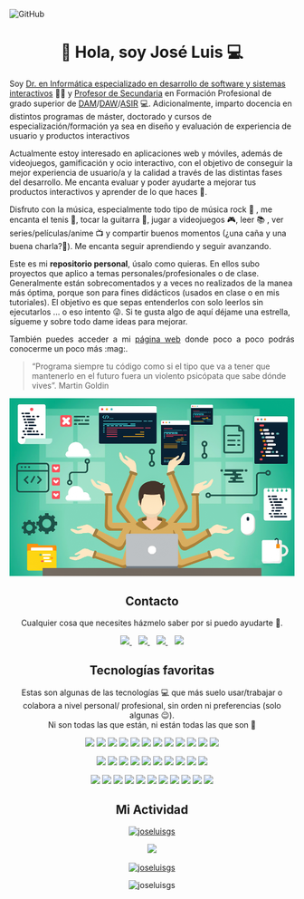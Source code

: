 ![GitHub](https://i.imgur.com/2vft9UB.png)

<h1 align="center">👋 Hola, soy José Luis 💻 </h1>

Soy [Dr. en Informática especializado en desarrollo de software y sistemas interactivos](https://joseluisgs.github.io/info/investigacion/tesis.html) 👨‍🎓 y [Profesor de Secundaria](https://informaticacifpvg.netlify.app/) en Formación Profesional de grado superior de [DAM](https://www.todofp.es/que-como-y-donde-estudiar/que-estudiar/familia/loe/informatica-comunicaciones/des-aplicaciones-multiplataforma.html)/[DAW](https://www.todofp.es/que-como-y-donde-estudiar/que-estudiar/familia/loe/informatica-comunicaciones/des-aplicaciones-web.html)/[ASIR](https://www.todofp.es/que-como-y-donde-estudiar/que-estudiar/familia/loe/informatica-comunicaciones/admin-sist-informaticos-red.html) 💻. Adicionalmente, imparto docencia en distintos programas de máster, doctorado y cursos de especialización/formación ya sea en diseño y evaluación de experiencia de usuario y productos interactivos

Actualmente estoy interesado en aplicaciones web y móviles, además de videojuegos, gamificación y ocio interactivo, con el objetivo de conseguir la mejor experiencia de usuario/a y la calidad a través de las distintas fases del desarrollo. Me encanta evaluar y poder ayudarte a mejorar tus productos interactivos y aprender de lo que haces 🙂.

Disfruto con la música, especialmente todo tipo de música rock :musical_note: , me encanta el tenis 🎾, tocar la guitarra 🎸, jugar a videojuegos 🎮, leer 📚 , ver series/películas/anime 📺 y compartir buenos momentos (¿una caña y una buena charla?🍺). Me encanta seguir aprendiendo y seguir avanzando.

Este es mi **repositorio personal**, úsalo como quieras. En ellos subo proyectos que aplico a temas personales/profesionales o de clase. Generalmente están sobrecomentados y a veces no realizados de la manea más óptima, porque son para fines didácticos (usados en clase o en mis tutoriales). El objetivo es que sepas entenderlos con solo leerlos sin ejecutarlos ... o eso intento :stuck_out_tongue_winking_eye:. Si te gusta algo de aquí déjame una estrella, sígueme y sobre todo dame ideas para mejorar.</p>

<p style='text-align: justify;'>También puedes acceder a mi <a href="https://joseluisgs.github.io/" target="_blank">página web</a> donde poco a poco podrás conocerme un poco más :mag:.

> “Programa siempre tu código como si el tipo que va a tener que mantenerlo en el futuro fuera un violento psicópata que sabe dónde vives”. Martin Goldin

<p align="center">
  <a href="https://joseluisgs.github.io/" target="_blank"><img src="./images/banner.png" 
  width='600px' borderRadius='1rem' boxShadow = '0 5px 18px rgba(0,0,0,0.3)'></a>
</p>

<h2 align="center">Contacto</h2>
<p align="center">
  Cualquier cosa que necesites házmelo saber por si puedo ayudarte 💬.
</p>
<p align="center">
    <a href="https://twitter.com/joseluisgonsan" target="_blank">
        <img src="https://pitlochryfestivaltheatre.com/wp-content/uploads/2020/04/2-27646_twitter-logo-png-transparent-background-logo-twitter-png.png" 
    height="60">
    </a> &nbsp;&nbsp;
    <a href="https://github.com/joseluisgs" target="_blank">
        <img src="https://cdn.iconscout.com/icon/free/png-256/github-153-675523.png" 
    height="60">
    </a> &nbsp;&nbsp;
    <a href="https://www.linkedin.com/in/joseluisgonsan" target="_blank">
        <img src="https://upload.wikimedia.org/wikipedia/commons/thumb/c/ca/LinkedIn_logo_initials.png/768px-LinkedIn_logo_initials.png" 
    height="60">
    </a>  &nbsp;&nbsp;
    <a href="https://joseluisgs.github.io/" target="_blank">
        <img src="https://www.lazaroamor.es/img/develop.png" 
    height="60">
    </a>
</p>

<h2 align="center">Tecnologías favoritas</h2>
<p align="center">
Estas son algunas de las tecnologías 💻 que más suelo usar/trabajar o colabora a nivel personal/ profesional, sin orden ni preferencias (solo algunas 😉). 
  <br>Ni son todas las que están, ni están todas las que son 🤔
</p>

<p align="center">
<img src="https://cdn.iconscout.com/icon/free/png-256/github-153-675523.png" 
  height="45">
  <img src="https://upload.wikimedia.org/wikipedia/commons/thumb/9/99/Unofficial_JavaScript_logo_2.svg/480px-Unofficial_JavaScript_logo_2.svg.png" 
  height="45">
  <img src="https://upload.wikimedia.org/wikipedia/commons/thumb/4/4c/Typescript_logo_2020.svg/1200px-Typescript_logo_2020.svg.png" 
  height="45">
  <img src="https://upload.wikimedia.org/wikipedia/commons/thumb/9/95/Vue.js_Logo_2.svg/1184px-Vue.js_Logo_2.svg.png" 
    height="45">
  <img src="https://pluspng.com/img-png/nodejs-logo-png-node-js-development-296.png" 
  height="45">
  <img src="https://miro.medium.com/max/650/1*zzvdRmHGGXONZpuQ2FeqsQ.png" 
  height="45">
  <img src="https://user-images.githubusercontent.com/674621/71187801-14e60a80-2280-11ea-94c9-e56576f76baf.png" 
  height="45">
   <img src="https://resources.jetbrains.com/storage/products/intellij-idea/img/meta/intellij-idea_logo_300x300.png" 
  height="45">
  <img src="https://www.docker.com/sites/default/files/d8/2019-07/vertical-logo-monochromatic.png" 
  height="45">
  <img src="https://materiageek.com/wp-content/uploads/2020/10/GitKraken-7.4.0-Descargar-gratis.png" 
  height="45">
  <img src="https://upload.wikimedia.org/wikipedia/commons/thumb/6/61/HTML5_logo_and_wordmark.svg/512px-HTML5_logo_and_wordmark.svg.png" 
  height="45">
  <img src="https://upload.wikimedia.org/wikipedia/commons/thumb/d/d5/CSS3_logo_and_wordmark.svg/1200px-CSS3_logo_and_wordmark.svg.png" 
  height="45">
  </p>

  <p align="center">
  <img src="https://39ntbr6g.media.zestyio.com/bulma-logo.d4899f96e1858d7c1e61787a9f72ea96.png" 
  height="45">
   <img src="https://seeklogo.com/images/T/tailwind-css-logo-5AD4175897-seeklogo.com.png" 
  height="45">
  <img src="https://cdn.worldvectorlogo.com/logos/bootstrap-5-1.svg" 
  height="45">
  <img src="https://seeklogo.com/images/J/jest-logo-F9901EBBF7-seeklogo.com.png" 
  height="45">
  <img src="https://pics.freeicons.io/uploads/icons/png/3556671901536211770-512.png" 
  height="45">
  <img src="https://pbs.twimg.com/profile_images/1376544345080401922/-xDfgN_X_400x400.jpg" 
  height="45">
  <img src="https://image.flaticon.com/icons/png/512/873/873120.png" 
  height="45">
  <img src="https://cdn.worldvectorlogo.com/logos/netlify.svg" 
  height="45">
  <img src="http://assets.stickpng.com/thumbs/5847f40ecef1014c0b5e488a.png" 
  height="45">
  <img src="https://cdn.worldvectorlogo.com/logos/mongodb-icon-1.svg" 
  height="45">
  </p>

  <p align="center">
  <img src="https://logodownload.org/wp-content/uploads/2015/05/android-logo-7-1.png" 
  height="45">
  <img src="https://www.enperezzeledon.com/wp-content/uploads/2019/10/1200px-Kotlin-logo.svg_.png" 
  height="45">
  <img src="https://nuxtjs.org/logos/nuxt.svg" 
  height="45">
  <img src="https://upload.wikimedia.org/wikipedia/commons/4/4f/NativeScript_logo.png" 
  height="45">
  <img src="https://upload.wikimedia.org/wikipedia/commons/thumb/2/27/PHP-logo.svg/800px-PHP-logo.svg.png" 
  height="45">
  <img src="https://upload.wikimedia.org/wikipedia/commons/thumb/9/9a/Laravel.svg/1200px-Laravel.svg.png" 
  height="45">
  <img src="https://www.sommelierdecafe.com/2019/wp-content/uploads/2009/06/java-logo1-1.png" 
  height="45">
  <img src="https://cdn.worldvectorlogo.com/logos/mariadb.svg" 
  height="45">
  <img src="https://miro.medium.com/max/300/1*J9d-VtiLfN9APIQgWTP9ow.png" 
  height="45">
  <img src="https://seeklogo.com/images/C/c-sharp-c-logo-02F17714BA-seeklogo.com.png" 
  height="45">
    <img src="https://cdn.worldvectorlogo.com/logos/unity-69.svg" 
  height="45">
</p>

<h2 align="center">Mi Actividad</h2>
<p align="center">
  <a href="https://github-readme-stats.vercel.app/api?username=joseluisgs&show_icons=true&theme=vue">
    <img src="https://github-readme-stats.vercel.app/api?username=joseluisgs&show_icons=true&theme=vue" alt="joseluisgs" />
  </a> 
</p>
<p align="center">
  <a href="https://github-readme-stats.vercel.app/api/top-langs/?username=joseluisgs&theme=vue&layout=compact">
    <img src="https://github-readme-stats.vercel.app/api/top-langs/?username=joseluisgs&theme=vue&layout=compact" />
  </a> 
</p>

<p align="center">
 <a href="https://github.com/ryo-ma/github-profile-trophy"><img src="https://github-profile-trophy.vercel.app/?username=joseluisgs" alt="joseluisgs" /></a>
</p>

<p align="center"> 
  <img src="https://komarev.com/ghpvc/?username=joseluisgs&label=Profile%20views&color=42b983&style=flat" alt="joseluisgs" />
</p>

<!--
![Estadisticas](https://github-readme-stats.vercel.app/api?username=joseluisgs&show_icons=true&theme=vue)
![Estadisticas](https://github-readme-stats.vercel.app/api?username=joseluisgs&show_icons=true&theme=highcontrast)
![Top Langs](https://github-readme-stats.vercel.app/api/top-langs/?username=joseluisgs&theme=vue&layout=compact)
-->
<!--
Recursos
https://github.com/anuraghazra/github-readme-stats/blob/master/themes/README.md
https://rahuldkjain.github.io/gh-profile-readme-generator/
**joseluisgs/joseluisgs** is a ✨ _special_ ✨ repository because its `README.md` (this file) appears on your GitHub profile.

Here are some ideas to get you started: a tener en cuenta

- 🔭 I’m currently working on ...
- 🌱 I’m currently learning ...
- 👯 I’m looking to collaborate on ...
- 🤔 I’m looking for help with ...
- 💬 Ask me about ...
- 📫 How to reach me: ...
- 😄 Pronouns: ...
- ⚡ Fun fact: ...
-->

